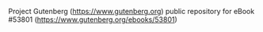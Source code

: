 Project Gutenberg (https://www.gutenberg.org) public repository for
eBook #53801 (https://www.gutenberg.org/ebooks/53801)
